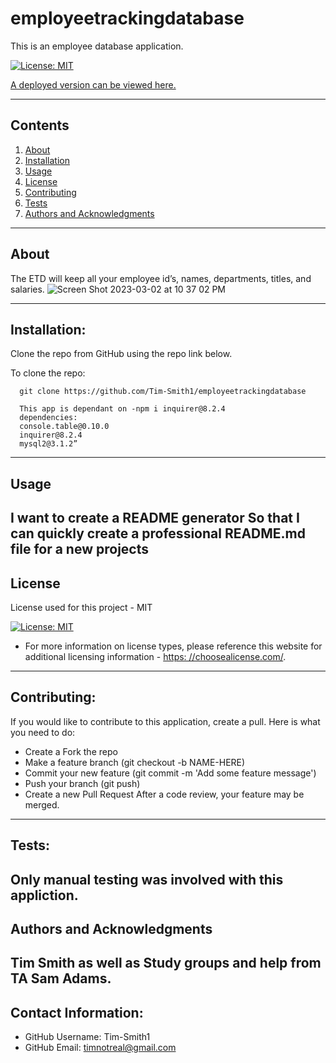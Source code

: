 
  
# employeetrackingdatabase

  This is an employee database application.

  [![License: MIT](https://img.shields.io/badge/License-MIT-yellow.svg)](https://opensource.org/licenses/MIT)

  [A deployed version can be viewed here.](undefined)
  
---
## Contents
1. [About](#about)
2. [Installation](#installation)
3. [Usage](#usage)
4. [License](#license)
5. [Contributing](#contributing)
6. [Tests](#tests)
7. [Authors and Acknowledgments](#authors-and-acknowledgments)
---
## About
   The ETD will keep all your employee id’s, names, departments, titles, and salaries.
   ![Screen Shot 2023-03-02 at 10 37 02 PM](https://user-images.githubusercontent.com/122688372/222632823-2b1c4675-1a92-4845-b346-7784e2ff2b29.png)

---
## Installation:
  Clone the repo from GitHub using the repo link below.

  To clone the repo:
  
      git clone https://github.com/Tim-Smith1/employeetrackingdatabase
  
      This app is dependant on -npm i inquirer@8.2.4
      dependencies: 
      console.table@0.10.0
      inquirer@8.2.4
      mysql2@3.1.2”

---
## Usage

I want to create a README generator
So that I can quickly create a professional README.md file for a new projects
---
## License
  License used for this project - MIT

  [![License: MIT](https://img.shields.io/badge/License-MIT-yellow.svg)](https://opensource.org/licenses/MIT)

  * For more information on license types, please reference this website
  for additional licensing information - [https: //choosealicense.com/](https://choosealicense.com/).
---
## Contributing:
  
  If you would like to contribute to this application, create a pull.
  Here is what you need to do:
  - Create a Fork the repo
  - Make a feature branch (git checkout -b NAME-HERE)
  - Commit your new feature (git commit -m 'Add some feature message')
  - Push your branch (git push)
  - Create a new Pull Request
  After a code review, your feature may be merged.
---
## Tests:
  Only manual testing was involved with this appliction.
---
## Authors and Acknowledgments
  Tim Smith as well as Study groups and help from TA Sam Adams.
---
## Contact Information:
* GitHub Username: Tim-Smith1
* GitHub Email:    timnotreal@gmail.com
  
